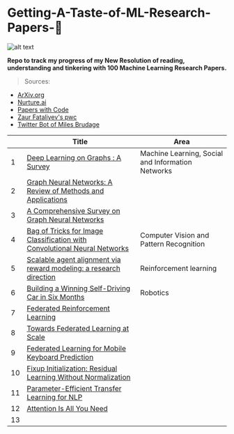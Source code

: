 # **Getting-A-Taste-of-ML-Research-Papers-💯**

![alt text](https://juststickers.in/wp-content/uploads/2017/04/machine-learning.png)

**Repo to track my progress of my New Resolution of reading, understanding and tinkering with 100 Machine Learning Research Papers.**

>Sources:<br/>
* [ArXiv.org](https://arxiv.org)<br/>
* [Nurture.ai](http://nurture.ai)<br/>
* [Papers with Code](https://paperswithcode.com)<br/>
* [Zaur Fataliyev's pwc](https://github.com/zziz/pwc)<br/>
* [Twitter Bot of Miles Brudage](https://twitter.com/BrundageBot)</br>

|         |Title  | Area  | 
|---      |---    |---    |
|1   |[Deep Learning on Graphs : A Survey](https://arxiv.org/abs/1812.04202)    |Machine Learning, Social and Information Networks   |    
|2   |[Graph Neural Networks: A Review of Methods and Applications](https://arxiv.org/abs/1812.08434)    |	  
|3   |[A Comprehensive Survey on Graph Neural Networks](https://arxiv.org/abs/1901.00596)    |	  
|4   |[Bag of Tricks for Image Classification with Convolutional Neural Networks](https://arxiv.org/pdf/1812.01187.pdf) |Computer Vision and Pattern Recognition |
|5   |[Scalable agent alignment via reward modeling: a research direction](https://arxiv.org/pdf/1811.07871) | Reinforcement learning|
|6   |[Building a Winning Self-Driving Car in Six Months](https://arxiv.org/pdf/1811.01273.pdf)| Robotics |
|7   |[Federated Reinforcement Learning](https://arxiv.org/pdf/1901.08277.pdf)||
|8   |[Towards Federated Learning at Scale](https://arxiv.org/pdf/1902.01046.pdf)||
|9   |[Federated Learning for Mobile Keyboard Prediction](https://arxiv.org/pdf/1811.03604.pdf)||
|10|[Fixup Initialization: Residual Learning Without Normalization](https://arxiv.org/pdf/1901.09321.pdf)||
|11|[Parameter-Efficient Transfer Learning for NLP](https://arxiv.org/pdf/1902.00751.pdf)||
|12|[Attention Is All You Need](https://arxiv.org/pdf/1706.03762.pdf)||
|13|[]()||
